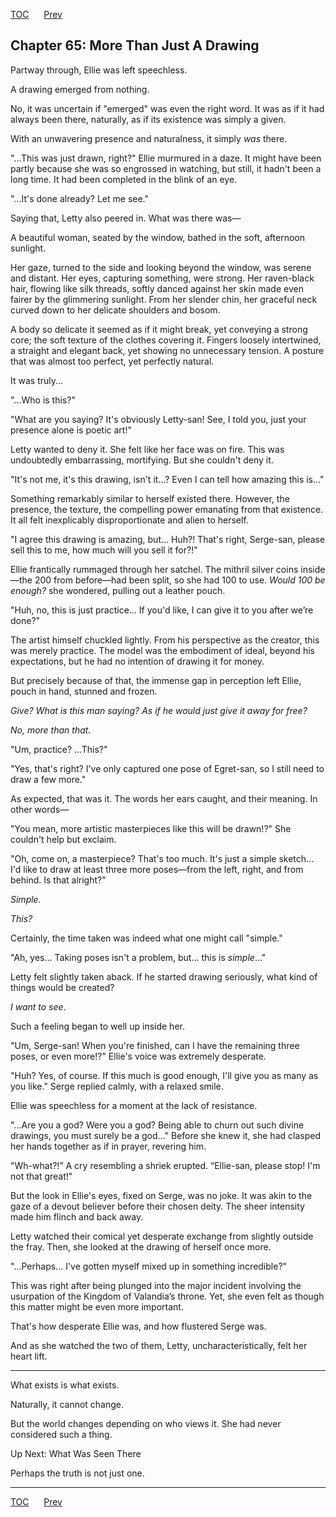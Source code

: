 [TOC](../readme.md)&nbsp;&nbsp;&nbsp;&nbsp;&nbsp;&nbsp;[Prev](index_split_040.md)&nbsp;&nbsp;&nbsp;&nbsp;&nbsp;&nbsp;



## Chapter 65: More Than Just A Drawing

Partway through, Ellie was left speechless.

A drawing emerged from nothing.

No, it was uncertain if "emerged" was even the right word. It was as if
it had always been there, naturally, as if its existence was simply a
given.

With an unwavering presence and naturalness, it simply *was* there.

"...This was just drawn, right?" Ellie murmured in a daze. It might have
been partly because she was so engrossed in watching, but still, it
hadn't been a long time. It had been completed in the blink of an eye.

"...It's done already? Let me see."

Saying that, Letty also peered in. What was there was—

A beautiful woman, seated by the window, bathed in the soft, afternoon
sunlight.

Her gaze, turned to the side and looking beyond the window, was serene
and distant. Her eyes, capturing something, were strong. Her raven-black
hair, flowing like silk threads, softly danced against her skin made
even fairer by the glimmering sunlight. From her slender chin, her
graceful neck curved down to her delicate shoulders and bosom.

A body so delicate it seemed as if it might break, yet conveying a
strong core; the soft texture of the clothes covering it. Fingers
loosely intertwined, a straight and elegant back, yet showing no
unnecessary tension. A posture that was almost too perfect, yet
perfectly natural.

It was truly...

"...Who is this?"

"What are you saying? It's obviously Letty-san! See, I told you, just
your presence alone is poetic art!"

Letty wanted to deny it. She felt like her face was on fire. This was
undoubtedly embarrassing, mortifying. But she couldn't deny it.

"It's not me, it's this drawing, isn't it...? Even I can tell how
amazing this is..."

Something remarkably similar to herself existed there. However, the
presence, the texture, the compelling power emanating from that
existence. It all felt inexplicably disproportionate and alien to
herself.

"I agree this drawing is amazing, but... Huh?! That's right, Serge-san,
please sell this to me, how much will you sell it for?!"

Ellie frantically rummaged through her satchel. The mithril silver coins
inside—the 200 from before—had been split, so she had 100 to use. *Would
100 be enough?* she wondered, pulling out a leather pouch.

"Huh, no, this is just practice... If you'd like, I can give it to you
after we’re done?"

The artist himself chuckled lightly. From his perspective as the
creator, this was merely practice. The model was the embodiment of
ideal, beyond his expectations, but he had no intention of drawing it
for money.

But precisely because of that, the immense gap in perception left Ellie,
pouch in hand, stunned and frozen.

*Give? What is this man saying? As if he would just give it away for
free?*

*No, more than that.*

"Um, practice? ...This?"

"Yes, that's right? I've only captured one pose of Egret-san, so I still
need to draw a few more."

As expected, that was it. The words her ears caught, and their meaning.
In other words—

"You mean, more artistic masterpieces like this will be drawn!?" She
couldn't help but exclaim.

"Oh, come on, a masterpiece? That's too much. It's just a simple
sketch... I'd like to draw at least three more poses—from the left,
right, and from behind. Is that alright?"

*Simple.*

*This?*

Certainly, the time taken was indeed what one might call "simple."

"Ah, yes... Taking poses isn't a problem, but... this is *simple*..."

Letty felt slightly taken aback. If he started drawing seriously, what
kind of things would be created?

*I want to see*.

Such a feeling began to well up inside her.

"Um, Serge-san! When you're finished, can I have the remaining three
poses, or even more!?" Ellie's voice was extremely desperate.

"Huh? Yes, of course. If this much is good enough, I'll give you as many
as you like." Serge replied calmly, with a relaxed smile.

Ellie was speechless for a moment at the lack of resistance.

"...Are you a god? Were you a god? Being able to churn out such divine
drawings, you must surely be a god..." Before she knew it, she had
clasped her hands together as if in prayer, revering him.

"Wh-what?!” A cry resembling a shriek erupted. “Ellie-san, please stop!
I'm not that great!"

But the look in Ellie's eyes, fixed on Serge, was no joke. It was akin
to the gaze of a devout believer before their chosen deity. The sheer
intensity made him flinch and back away.

Letty watched their comical yet desperate exchange from slightly outside
the fray. Then, she looked at the drawing of herself once more.

"...Perhaps... I've gotten myself mixed up in something incredible?"

This was right after being plunged into the major incident involving the
usurpation of the Kingdom of Valandia’s throne. Yet, she even felt as
though this matter might be even more important.

That's how desperate Ellie was, and how flustered Serge was.

And as she watched the two of them, Letty, uncharacteristically, felt
her heart lift.

------------------------------------------------------------------------

What exists is what exists.

Naturally, it cannot change.

But the world changes depending on who views it. She had never
considered such a thing.

Up Next: What Was Seen There

Perhaps the truth is not just one.


---
[TOC](../readme.md)&nbsp;&nbsp;&nbsp;&nbsp;&nbsp;&nbsp;[Prev](index_split_040.md)&nbsp;&nbsp;&nbsp;&nbsp;&nbsp;&nbsp;

